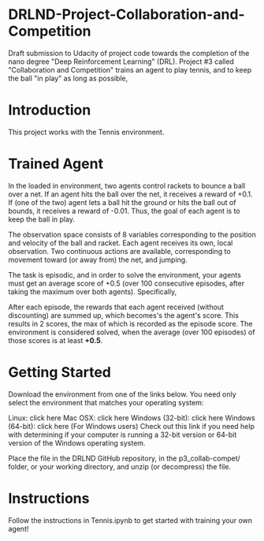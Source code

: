 # DRLND-Project-Collaboration-and-Competition

Draft submission to Udacity of project code towards the completion of the nano degree "Deep Reinforcement Learning" (DRL). Project #3 called "Collaboration and Competition" trains an agent to play tennis,  and to keep the ball "in play" as long as possible,

# Introduction

This project works with the Tennis environment.

# Trained Agent

In the loaded in environment, two agents control rackets to bounce a ball over a net. If an agent hits the ball over the net, it receives a reward of +0.1. If (one of the two) agent lets a ball hit the ground or hits the ball out of bounds, it receives a reward of -0.01. Thus, the goal of each agent is to keep the ball in play.

The observation space consists of 8 variables corresponding to the position and velocity of the ball and racket. Each agent receives its own, local observation. Two continuous actions are available, corresponding to movement toward (or away from) the net, and jumping.

The task is episodic, and in order to solve the environment, your agents must get an average score of +0.5 (over 100 consecutive episodes, after taking the maximum over both agents). Specifically,

After each episode, the rewards that each agent received (without discounting) are summed up, which becomes's the agent's score. This results in 2 scores, the max of which is recorded as the episode score.  The environment is considered solved, when the average (over 100 episodes) of those scores is at least **+0.5**.

# Getting Started
Download the environment from one of the links below. You need only select the environment that matches your operating system:

Linux: click here
Mac OSX: click here
Windows (32-bit): click here
Windows (64-bit): click here
(For Windows users) Check out this link if you need help with determining if your computer is running a 32-bit version or 64-bit version of the Windows operating system.

Place the file in the DRLND GitHub repository, in the p3_collab-compet/ folder, or your working directory, and unzip (or decompress) the file.

# Instructions
Follow the instructions in Tennis.ipynb to get started with training your own agent!

